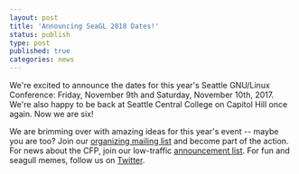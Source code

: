```yaml
---
layout: post
title: 'Announcing SeaGL 2018 Dates!'
status: publish
type: post
published: true
categories: news
---
```


We're excited to announce the dates for this year's Seattle GNU/Linux Conference: Friday, November 9th and Saturday, November 10th, 2017. We're also happy to be back at Seattle Central College on Capitol Hill once again. Now we are six!

We are brimming over with amazing ideas for this year's event -- maybe you are too? Join our [organizing mailing list](https://groups.google.com/forum/#!forum/seagl_organize) and become part of the action. For news about the CFP, join our low-traffic [announcement list](https://groups.google.com/forum/#!forum/seagl_announce). For fun and seagull memes, follow us on [Twitter](https://twitter.com/seagl).




